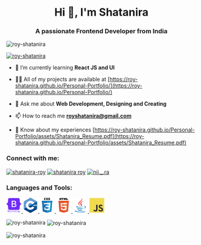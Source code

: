 <h1 align="center">Hi 👋, I'm Shatanira</h1>
<h3 align="center">A passionate Frontend Developer from India</h3>

<p align="left"> <img src="https://komarev.com/ghpvc/?username=roy-shatanira&label=Profile%20views&color=0e75b6&style=flat" alt="roy-shatanira" /> </p>

<p align="left"> <a href="https://github.com/ryo-ma/github-profile-trophy"><img src="https://github-profile-trophy.vercel.app/?username=roy-shatanira" alt="roy-shatanira" /></a> </p>

- 🌱 I’m currently learning **React JS and UI**

- 👨‍💻 All of my projects are available at [https://roy-shatanira.github.io/Personal-Portfolio/](https://roy-shatanira.github.io/Personal-Portfolio/)

- 💬 Ask me about **Web Development, Designing and Creating**

- 📫 How to reach me **royshatanira@gmail.com**

- 📄 Know about my experiences [https://roy-shatanira.github.io/Personal-Portfolio/assets/Shatanira_Resume.pdf](https://roy-shatanira.github.io/Personal-Portfolio/assets/Shatanira_Resume.pdf)

<h3 align="left">Connect with me:</h3>
<p align="left">
<a href="https://linkedin.com/in/shatanira-roy" target="blank"><img align="center" src="https://raw.githubusercontent.com/rahuldkjain/github-profile-readme-generator/master/src/images/icons/Social/linked-in-alt.svg" alt="shatanira-roy" height="30" width="40" /></a>
<a href="https://fb.com/shatanira roy" target="blank"><img align="center" src="https://raw.githubusercontent.com/rahuldkjain/github-profile-readme-generator/master/src/images/icons/Social/facebook.svg" alt="shatanira roy" height="30" width="40" /></a>
<a href="https://instagram.com/nii._.ra" target="blank"><img align="center" src="https://raw.githubusercontent.com/rahuldkjain/github-profile-readme-generator/master/src/images/icons/Social/instagram.svg" alt="nii._.ra" height="30" width="40" /></a>
</p>

<h3 align="left">Languages and Tools:</h3>
<p align="left"> <a href="https://getbootstrap.com" target="_blank" rel="noreferrer"> <img src="https://raw.githubusercontent.com/devicons/devicon/master/icons/bootstrap/bootstrap-plain-wordmark.svg" alt="bootstrap" width="40" height="40"/> </a> <a href="https://www.w3schools.com/cpp/" target="_blank" rel="noreferrer"> <img src="https://raw.githubusercontent.com/devicons/devicon/master/icons/cplusplus/cplusplus-original.svg" alt="cplusplus" width="40" height="40"/> </a> <a href="https://www.w3schools.com/css/" target="_blank" rel="noreferrer"> <img src="https://raw.githubusercontent.com/devicons/devicon/master/icons/css3/css3-original-wordmark.svg" alt="css3" width="40" height="40"/> </a> <a href="https://www.w3.org/html/" target="_blank" rel="noreferrer"> <img src="https://raw.githubusercontent.com/devicons/devicon/master/icons/html5/html5-original-wordmark.svg" alt="html5" width="40" height="40"/> </a> <a href="https://www.java.com" target="_blank" rel="noreferrer"> <img src="https://raw.githubusercontent.com/devicons/devicon/master/icons/java/java-original.svg" alt="java" width="40" height="40"/> </a> <a href="https://developer.mozilla.org/en-US/docs/Web/JavaScript" target="_blank" rel="noreferrer"> <img src="https://raw.githubusercontent.com/devicons/devicon/master/icons/javascript/javascript-original.svg" alt="javascript" width="40" height="40"/> </a> </p>

<p><img align="left" src="https://github-readme-stats.vercel.app/api/top-langs?username=roy-shatanira&show_icons=true&locale=en&layout=compact" alt="roy-shatanira" /></p>

<p>&nbsp;<img align="center" src="https://github-readme-stats.vercel.app/api?username=roy-shatanira&show_icons=true&locale=en" alt="roy-shatanira" /></p>

<p><img align="center" src="https://github-readme-streak-stats.herokuapp.com/?user=roy-shatanira&" alt="roy-shatanira" /></p>


<!---
roy-shatanira/roy-shatanira is a ✨ special ✨ repository because its `README.md` (this file) appears on your GitHub profile.
You can click the Preview link to take a look at your changes.
--->
